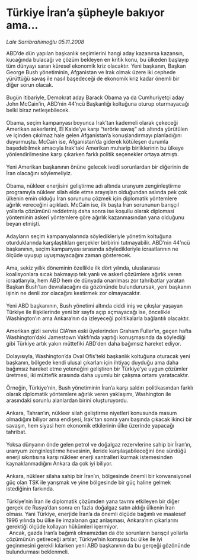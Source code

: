 # Türkiye İran’a şüpheyle bakıyor ama...

*Lale Sarıibrahimoğlu 05.11.2008*

<div class="taraf_structure_2col_1zq">
<div class="margen_n">



 <p>ABD’de dün yapılan başkanlık seçimlerini hangi aday kazanırsa kazansın, kucağında bulacağı ve çözüm bekleyen en kritik konu, bu ülkeden başlayıp tüm dünyayı saran küresel ekonomik kriz olacaktır. Yeni başkanın, Başkan George Bush yönetiminin, Afganistan ve Irak olmak üzere iki cephede yürüttüğü savaş ile nasıl başedeceği de ekonomik kriz kadar önemli bir diğer sorun olacak. <br/><br/>Bugün itibariyle, Demokrat aday Barack Obama ya da Cumhuriyetçi aday John McCain’in, ABD’nin 44’ncü Başkanlığı koltuğuna oturup oturmayacağı belki biraz netleşebilecek. <br/><br/>Obama, seçim kampanyası boyunca Irak’tan kademeli olarak çekeceği Amerikan askerlerini, El Kaide’ye karşı “terörle savaş” adı altında yürütülen ve içinden çıkılmaz hale gelen Afganistan’a konuşlandırmayı planladığını duyurmuştu. McCain ise, Afganistan’da giderek kötüleşen durumla başedebilmek amacıyla Irak’taki Amerikan muharip birliklerinin bu ülkeye yönlendirilmesine karşı çıkarken farklı politik seçenekler ortaya atmıştı. <br/><br/>Yeni Amerikan başkanının önüne gelecek ivedi sorunlardan bir diğerinin de İran olacağını söylemeliyiz. <br/><br/>Obama, nükleer enerjisini geliştirme adı altında uranyum zenginleştirme programıyla nükleer silah elde etme arayışları olduğundan aslında pek çok ülkenin emin olduğu İran sorununu çözmek için diplomatik yöntemlere ağırlık vereceğini açıkladı. McCain ise, ilk başta İran sorununun barışçıl yollarla çözümünü reddetmiş daha sonra ise koşullu olarak diplomasi yönteminin askerî yöntemlere göre ağırlık kazanmasından yana olduğunu beyan etmişti. <br/><br/>Adayların seçim kampanyalarında söyledikleriyle yönetim koltuğuna oturduklarında karşılaştıkları gerçekler birbirini tutmayabilir. ABD’nin 44’ncü başkanının, seçim kampanyası sırasında söyledikleriyle icraatlarının ne ölçüde uyuşup uyuşmayacağını zaman gösterecek. <br/><br/>Ama, sekiz yıllık döneminin özellikle ilk dört yılında, uluslararası koalisyonlara sıcak bakmayıp tek yanlı ve askerî çözümlere ağırlık veren icraatlarıyla, hem ABD hem de dünyada onarılması zor tahribatlar yaratan Başkan Bush’tan devralacağını da gözönünde bulundurursak, yeni başkanın işinin ne denli zor olacağını kestirmek zor olmayacaktır. <br/><br/>Yeni ABD başkanının, Bush yönetimi altında ciddi iniş ve çıkışlar yaşayan Türkiye ile ilişkilerinde yeni bir sayfa açıp açmayacağı ise, öncelikle Washington’ın ama Ankara’nın da izleyeceği politikalarla bağlantılı olacaktır. <br/><br/>Amerikan gizli servisi CIA’nın eski üyelerinden Graham Fuller’ın, geçen hafta Washington’daki Jamestown Vakfı’nda yaptığı konuşmasında da söylediği gibi Türkiye artık yakın müttefiki ABD’den daha bağımsız hareket ediyor. <br/><br/>Dolayısıyla, Washington’da Oval Ofis’teki başkanlık koltuğuna oturacak yeni başkanın, bölgede kendi ulusal çıkarları için ihtiyaç duyduğu ama daha bağımsız hareket etme yeteneğini geliştiren bir Türkiye’ye uygun çözümler üretmesi, iki müttefik arasında daha uyumlu bir çalışma ortamı yaratacaktır. <br/><br/>Örneğin, Türkiye’nin, Bush yönetiminin İran’a karşı saldırı politikasından farklı olarak diplomatik yöntemlere ağırlık veren yaklaşımı, Washington ile arasındaki sorunlu alanlardan birini oluşturuyordu. <br/><br/>Ankara, Tahran’ın, nükleer silah geliştirme niyetleri konusunda masum olmadığını biliyor ama endişesi, Irak’tan sonra yanı başında çıkacak ikinci bir savaşın, hem siyasi hem ekonomik etkilerinin ülke üzerinde yapacağı tahribat. <br/><br/>Yoksa dünyanın önde gelen petrol ve doğalgaz rezervlerine sahip bir İran’ın, uranyum zenginleştirme hevesinin, ileride karşılaşabileceğini öne sürdüğü enerji sıkıntısına karşı nükleer enerji santralleri kurmak istemesinden kaynaklanmadığını Ankara da çok iyi biliyor. <br/><br/>Ankara, nükleer silaha sahip bir İran’ın, bölgesinde önemli bir konvansiyonel güç olan TSK ile yarışmak ve yine bölgesinde bir güç haline gelmek istediğinin farkında. <br/><br/>Türkiye’nin İran ile diplomatik çözümden yana tavrını etkileyen bir diğer gerçek de Rusya’dan sonra en fazla doğalgaz satın aldığı ülkenin İran olması. Yani Türkiye, enerjide İran’a da önemli ölçüde bağımlı ve maalesef 1996 yılında bu ülke ile imzalanan gaz anlaşması, Ankara’nın çıkarlarını gerektiği ölçüde kollayan hükümleri içermiyor. <br/>  Ancak, gazda İran’a bağımlı olmamızdan da öte sorunların barışçıl yollarla çözümünün getireceği artılar, Türkiye’nin komşusu bu ülke ile iyi geçinmesini gerekli kılarken yeni ABD başkanının da bu gerçeği gözönünde bulundurması beklenmeli.</p>

<br/>


<div id="taraf_not">
</div>

</div>


</div>
